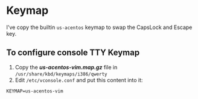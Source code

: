 # Keymap

I've copy the builtin `us-acentos` keymap to swap the CapsLock and Escape key.

## To configure console TTY Keymap

1. Copy the ***us-acentos-vim.map.gz*** file in `/usr/share/kbd/keymaps/i386/qwerty`
2. Edit `/etc/vconsole.conf` and put this content into it:

```
KEYMAP=us-acentos-vim
```

